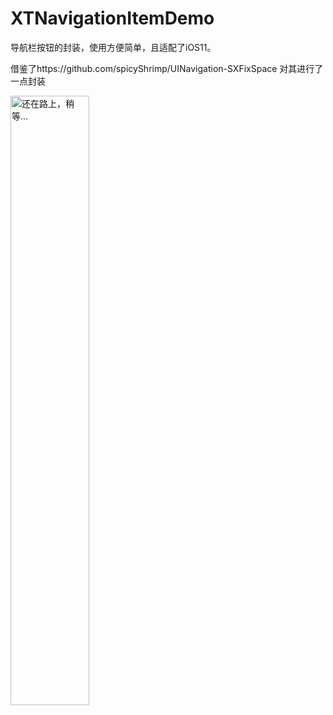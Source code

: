 # XTNavigationItemDemo
导航栏按钮的封装，使用方便简单，且适配了iOS11。


借鉴了https://github.com/spicyShrimp/UINavigation-SXFixSpace 对其进行了一点封装


<img src="http://ovlabegmw.bkt.clouddn.com/Nav.gif" width="50%" alt="还在路上，稍等..."/>